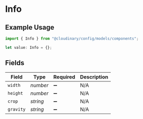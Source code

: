 # Info

## Example Usage

```typescript
import { Info } from "@cloudinary/config/models/components";

let value: Info = {};
```

## Fields

| Field              | Type               | Required           | Description        |
| ------------------ | ------------------ | ------------------ | ------------------ |
| `width`            | *number*           | :heavy_minus_sign: | N/A                |
| `height`           | *number*           | :heavy_minus_sign: | N/A                |
| `crop`             | *string*           | :heavy_minus_sign: | N/A                |
| `gravity`          | *string*           | :heavy_minus_sign: | N/A                |